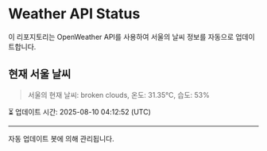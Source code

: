 
# Weather API Status

이 리포지토리는 OpenWeather API를 사용하여 서울의 날씨 정보를 자동으로 업데이트합니다.

## 현재 서울 날씨
> 서울의 현재 날씨: broken clouds, 온도: 31.35°C, 습도: 53%

⏳ 업데이트 시간: 2025-08-10 04:12:52 (UTC)

---
자동 업데이트 봇에 의해 관리됩니다.
